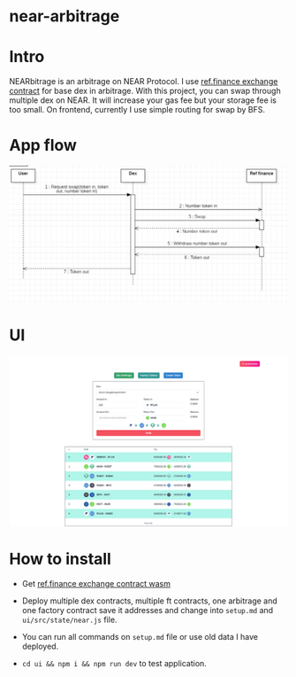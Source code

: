 # near-arbitrage

# Intro

NEARbitrage is an arbitrage on NEAR Protocol. I use [ref.finance exchange contract](https://github.com/ref-finance/ref-contracts/blob/main/releases/ref_exchange_release.wasm) for base dex in arbitrage. With this project, you can swap through multiple dex on NEAR. It will increase your gas fee but your storage fee is too small. On frontend, currently I use simple routing for swap by BFS.

# App flow

![flow](docs/imgs/img.png)

# UI

![ui](docs/imgs/NEAR-Arbitrage.png)

# How to install

- Get [ref.finance exchange contract wasm](https://github.com/ref-finance/ref-contracts/blob/main/releases/ref_exchange_release.wasm)

- Deploy multiple dex contracts, multiple ft contracts, one arbitrage and one factory contract save it addresses and change into ```setup.md``` and ```ui/src/state/near.js``` file.

- You can run all commands on ```setup.md``` file or use old data I have deployed.

- ```cd ui && npm i && npm run dev``` to test application.
